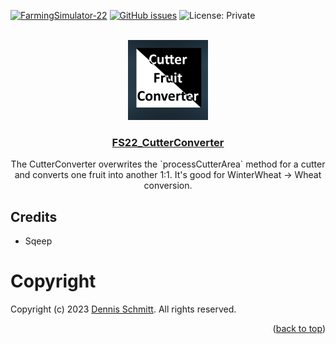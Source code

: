 <a name="readme-top"></a>

[![FarmingSimulator-22](https://img.shields.io/badge/FarmingSimulator-22-blue?style=flat-square)](https://www.farming-simulator.com/)
[![GitHub issues](https://img.shields.io/github/issues/Peppie84/FS22_CutterConverter?style=flat-square)](https://github.com/Peppie84/FS22_CutterConverter/issues)
![License: Private](https://img.shields.io/badge/PRIVATE-black?style=flat-square)

<br />
<div align="center">

<img src="documents/mod_icon.jpg" style="width: 128px;">

<h3 align="center"><u>FS22_CutterConverter</u></h3>

<p align="center">
    The CutterConverter overwrites the `processCutterArea` method for a cutter and converts one fruit into another 1:1. It's good for WinterWheat -> Wheat conversion.
</p>

</div>

## Credits
* Sqeep

# Copyright
Copyright (c) 2023 [Dennis Schmitt](https://github.com/peppie23).
All rights reserved.

<p align="right">(<a href="#readme-top">back to top</a>)</p>